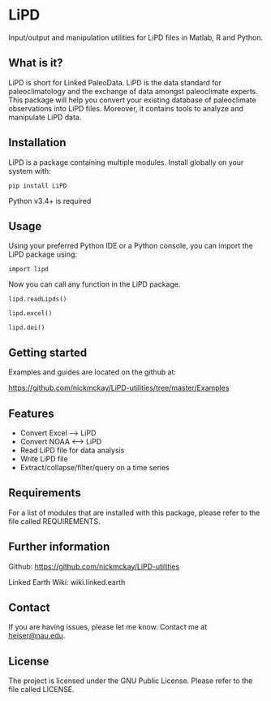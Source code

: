 LiPD
========

Input/output and manipulation utilities for LiPD files in Matlab, R and Python.


What is it?
----

LiPD is short for Linked PaleoData. LiPD is the data standard for paleoclimatology and the exchange of data amongst paleoclimate experts. This package will help you convert your existing database of paleoclimate observations into LiPD files. Moreover, it contains tools to analyze and manipulate LiPD data.


Installation
------------

LiPD is a package containing multiple modules. Install globally on your system with:

```
pip install LiPD
```

Python v3.4+ is required


Usage
----------------

Using your preferred Python IDE or a Python console, you can import the LiPD package using:
```
import lipd
```

Now you can call any function in the LiPD package.
```
lipd.readLipds()
```
```
lipd.excel()
```
```
lipd.doi()
```

Getting started 
------------

Examples and guides are located on the github at:

https://github.com/nickmckay/LiPD-utilities/tree/master/Examples


Features
----

- Convert Excel --> LiPD
- Convert NOAA <--> LiPD
- Read LiPD file for data analysis
- Write LiPD file
- Extract/collapse/filter/query on a time series

Requirements
----
For a list of modules that are installed with this package, please refer to the file called REQUIREMENTS.


Further information
----------
Github:
https://github.com/nickmckay/LiPD-utilities

Linked Earth Wiki:
wiki.linked.earth


Contact
-------

If you are having issues, please let me know.
Contact me at heiser@nau.edu.


License
-------

The project is licensed under the GNU Public License. Please refer to the file called LICENSE.
